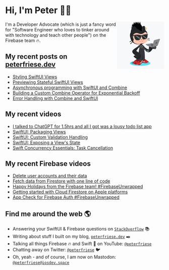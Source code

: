 # Hi, I'm Peter 👋🏼
<img align="right" width="150" height="150" src="https://github.com/peterfriese/peterfriese/blob/master/octopeter/peterfriese-octocat-with-computer.png?raw=true">

I'm a Developer Advocate (which is just a fancy word for "Software Engineer who loves to tinker around with technology and teach other people") on the Firebase team 🔥.

## My recent posts on [peterfriese.dev](https://peterfriese.dev/)
<!-- BLOG-POST-LIST:START -->
- [Styling SwiftUI Views](https://peterfriese.dev/blog/2023/swiftui-styling-views/)
- [Previewing Stateful SwiftUI Views](https://peterfriese.dev/blog/2022/swiftui-previews-interactive/)
- [Asynchronous programming with SwiftUI and Combine](https://peterfriese.dev/blog/2022/combine-vs-async/)
- [Building a Custom Combine Operator for Exponential Backoff](https://peterfriese.dev/blog/2022/swiftui-combine-custom-operators/)
- [Error Handling with Combine and SwiftUI](https://peterfriese.dev/blog/2022/swiftui-combine-networking-errorhandling/)
<!-- BLOG-POST-LIST:END -->

## My recent videos
<!-- YOUTUBE-ALL:START -->
- [I talked to ChatGPT for 1.5hrs and all I got was a lousy todo list app](https://www.youtube.com/watch?v=d2NAzbk5cBQ)
- [SwiftUI: Packaging Views](https://www.youtube.com/watch?v=RuFCNEf4P7E)
- [SwiftUI: Custom Validation Handling](https://www.youtube.com/watch?v=kl7LgoBuphM)
- [SwiftUI: Exposing a View&#39;s State](https://www.youtube.com/watch?v=eYrirXFLuZ8)
- [Swift Concurrency Essentials: Task Cancellation](https://www.youtube.com/watch?v=KdHd4rwK_oc)
<!-- YOUTUBE-ALL:END -->

## My recent Firebase videos
<!-- YOUTUBE-FIREBASE:START -->
- [Delete user accounts and their data](https://www.youtube.com/watch?v=Uid-N9RYCBQ)
- [Fetch data from Firestore with one line of code](https://www.youtube.com/watch?v=sTRY1t28enw)
- [Happy Holidays from the Firebase team! #FirebaseUnwrapped](https://www.youtube.com/watch?v=gcG0ajhMo0M)
- [Getting started with Cloud Firestore on Apple platforms](https://www.youtube.com/watch?v=1Fg7cwkmj_c)
- [App Check for Firebase Auth #FirebaseUnwrapped](https://www.youtube.com/watch?v=ebymiGwttuw)
<!-- YOUTUBE-FIREBASE:END -->


## Find me around the web 🌎

- Answering your SwiftUI & Firebase questions on [`StackOverflow`](https://stackoverflow.com/users/281221/peter-friese) 📚
- Writing about stuff I built on my blog, [`peterfriese.dev`](https://peterfriese.dev/) ✒️
- Talking all things Firebase 🔥 and Swift 🍏 on YouTube: [`@peterfriese`](https://www.youtube.com/@peterfriese)
- Chatting away on Twitter: [`@peterfriese`](https://twitter.com/peterfriese) 🐦
- Oh, yeah - and of course, I am now on Mastodon: <a rel="nofollow me" href="https://iosdev.space/@peterfriese">`@peterfriese@iosdev.space`</a>
